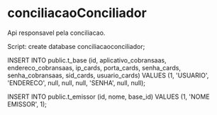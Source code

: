 # conciliacaoConciliador

Api responsavel pela conciliacao.

Script: create database conciliacaoconciliador;

INSERT INTO public.t_base (id, aplicativo_cobransaas, endereco_cobransaas, ip_cards, porta_cards, senha_cards,
senha_cobransaas, sid_cards, usuario_cards) VALUES (1, 'USUARIO', 'ENDERECO', null, null, null, 'SENHA', null, null);

INSERT INTO public.t_emissor (id, nome, base_id) VALUES (1, 'NOME EMISSOR', 1);

